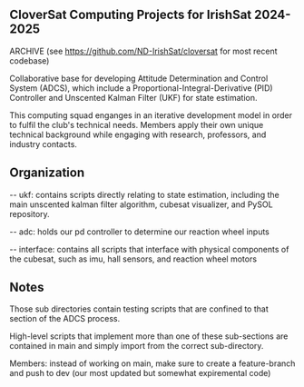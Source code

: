 <h2 align="left">CloverSat Computing Projects for IrishSat 2024-2025</h2>

ARCHIVE (see https://github.com/ND-IrishSat/cloversat for most recent codebase)

Collaborative base for developing Attitude Determination and Control System (ADCS), which include a Proportional-Integral-Derivative (PID) Controller and Unscented Kalman Filter (UKF) for state estimation.

This computing squad enganges in an iterative development model in order to fulfil the club's technical needs. Members apply their own unique technical background while engaging with research, professors, and industry contacts. 

## Organization

-- ukf: contains scripts directly relating to state estimation, including the main unscented kalman filter algorithm, cubesat visualizer, and PySOL repository. 

-- adc: holds our pd controller to determine our reaction wheel inputs

-- interface: contains all scripts that interface with physical components of the cubesat, such as imu, hall sensors, and reaction wheel motors

## Notes

Those sub directories contain testing scripts that are confined to that section of the ADCS process. 

High-level scripts that implement more than one of these sub-sections are contained in main and simply import from the correct sub-directory. 

Members: instead of working on main, make sure to create a feature-branch and push to dev (our most updated but somewhat expiremental code)
